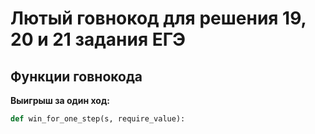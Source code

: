 # Лютый говнокод для решения 19, 20 и 21 задания ЕГЭ

## Функции говнокода
**Выигрыш за один ход:** 
```py
def win_for_one_step(s, require_value):
```
